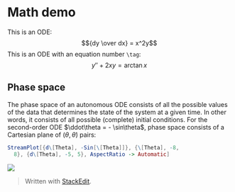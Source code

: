 
# Math demo

This is an ODE:
$${dy \over dx} = x^2y$$
This is an ODE with an equation number `\tag`:
$$y''+2xy=\arctan x \tag{1}$$

## Phase space
 
 The phase space of an autonomous ODE consists of all the possible values of the data that determines the state of the system at a given time. In other words, it consists of all possible (complete) initial conditions. For the second-order ODE $\ddot\theta = - \sin\theta$, phase space consists of a Cartesian plane of $(\theta, \dot\theta)$ pairs:
```mathematica
StreamPlot[{d\[Theta], -Sin[\[Theta]]}, {\[Theta], -8, 
  8}, {d\[Theta], -5, 5}, AspectRatio -> Automatic]
  ```
 
![
](https://lh3.googleusercontent.com/LwW0EHIP7y3nyNL4tjt-rRPTN5Fk4ppsplgu_kORQzR2njcCDe340jR3H9zKMCzgRhzGOxSf2DOX "Phase space of a pendulum")

> Written with [StackEdit](https://stackedit.io/).
